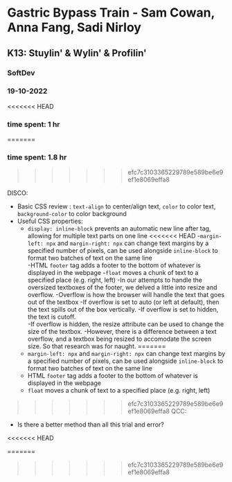 # Gastric Bypass Train - Sam Cowan, Anna Fang, Sadi Nirloy
## K13: Stuylin' & Wylin' & Profilin'
### SoftDev
### 19-10-2022
<<<<<<< HEAD
### time spent: 1 hr
=======
### time spent: 1.8 hr
>>>>>>> efc7c3103365229789e589be6e9ef1e8069effa8

DISCO:
- Basic CSS review : `text-align` to center/align text, `color` to color text, `background-color` to color background
- Useful CSS properties:
	- `display: inline-block` prevents an automatic new line after tag, allowing for multiple text parts on one line
<<<<<<< HEAD
	-`margin-left: npx` and `margin-right: npx` can change text margins by a specified number of pixels, can be used alongside `inline-block` to format two batches of text on the same line\
	-HTML `footer` tag adds a footer to the bottom of whatever is displayed in the webpage 
	-`float` moves a chunk of text to a specified place (e.g. right, left)
	-In our attempts to handle the oversized textboxes of the footer, we delved a little into resize and overflow.
		-Overflow is how the browser will handle the text that goes out of the textbox
		-If overflow is set to auto (or left at default), then the text spills out of the box vertically.
		-If overflow is set to hidden, the text is cutoff.	
		-If overflow is hidden, the resize attribute can be used to change the size of the textbox.
		-However, there is a difference between a text overflow, and a textbox being resized to accomodate the screen size. So that research was for naught.
=======
	- `margin-left: npx` and `margin-right: npx` can change text margins by a specified number of pixels, can be used alongside `inline-block` to format two batches of text on the same line
	- HTML `footer` tag adds a footer to the bottom of whatever is displayed in the webpage 
	- `float` moves a chunk of text to a specified place (e.g. right, left)
	
>>>>>>> efc7c3103365229789e589be6e9ef1e8069effa8
QCC:
- Is there a better method than all this trial and error? 


<<<<<<< HEAD

=======
>>>>>>> efc7c3103365229789e589be6e9ef1e8069effa8
 
